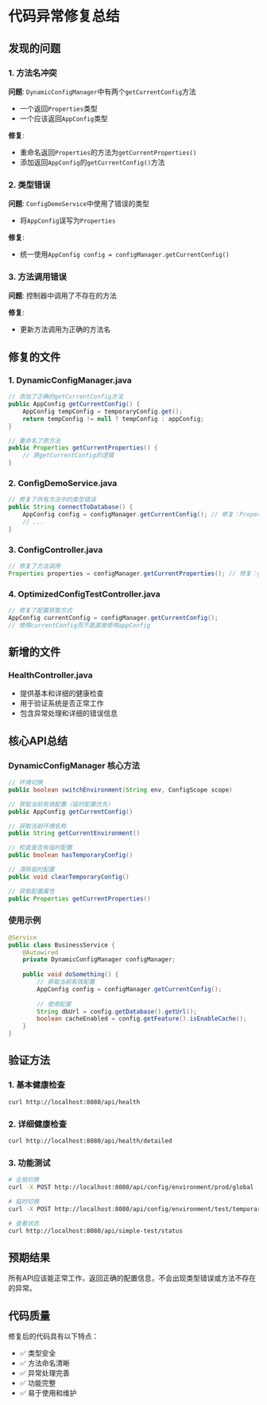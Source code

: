 # 代码异常修复总结

## 发现的问题

### 1. 方法名冲突
**问题**: `DynamicConfigManager`中有两个`getCurrentConfig`方法
- 一个返回`Properties`类型
- 一个应该返回`AppConfig`类型

**修复**: 
- 重命名返回`Properties`的方法为`getCurrentProperties()`
- 添加返回`AppConfig`的`getCurrentConfig()`方法

### 2. 类型错误
**问题**: `ConfigDemoService`中使用了错误的类型
- 将`AppConfig`误写为`Properties`

**修复**: 
- 统一使用`AppConfig config = configManager.getCurrentConfig()`

### 3. 方法调用错误
**问题**: 控制器中调用了不存在的方法

**修复**: 
- 更新方法调用为正确的方法名

## 修复的文件

### 1. DynamicConfigManager.java
```java
// 添加了正确的getCurrentConfig方法
public AppConfig getCurrentConfig() {
    AppConfig tempConfig = temporaryConfig.get();
    return tempConfig != null ? tempConfig : appConfig;
}

// 重命名了原方法
public Properties getCurrentProperties() {
    // 原getCurrentConfig的逻辑
}
```

### 2. ConfigDemoService.java
```java
// 修复了所有方法中的类型错误
public String connectToDatabase() {
    AppConfig config = configManager.getCurrentConfig(); // 修复：Properties -> AppConfig
    // ...
}
```

### 3. ConfigController.java
```java
// 修复了方法调用
Properties properties = configManager.getCurrentProperties(); // 修复：getCurrentConfig -> getCurrentProperties
```

### 4. OptimizedConfigTestController.java
```java
// 修复了配置获取方式
AppConfig currentConfig = configManager.getCurrentConfig();
// 使用currentConfig而不是直接使用appConfig
```

## 新增的文件

### HealthController.java
- 提供基本和详细的健康检查
- 用于验证系统是否正常工作
- 包含异常处理和详细的错误信息

## 核心API总结

### DynamicConfigManager 核心方法
```java
// 环境切换
public boolean switchEnvironment(String env, ConfigScope scope)

// 获取当前有效配置（临时配置优先）
public AppConfig getCurrentConfig()

// 获取当前环境名称
public String getCurrentEnvironment()

// 检查是否有临时配置
public boolean hasTemporaryConfig()

// 清除临时配置
public void clearTemporaryConfig()

// 获取配置属性
public Properties getCurrentProperties()
```

### 使用示例
```java
@Service
public class BusinessService {
    @Autowired
    private DynamicConfigManager configManager;
    
    public void doSomething() {
        // 获取当前有效配置
        AppConfig config = configManager.getCurrentConfig();
        
        // 使用配置
        String dbUrl = config.getDatabase().getUrl();
        boolean cacheEnabled = config.getFeature().isEnableCache();
    }
}
```

## 验证方法

### 1. 基本健康检查
```bash
curl http://localhost:8080/api/health
```

### 2. 详细健康检查
```bash
curl http://localhost:8080/api/health/detailed
```

### 3. 功能测试
```bash
# 全局切换
curl -X POST http://localhost:8080/api/config/environment/prod/global

# 临时切换
curl -X POST http://localhost:8080/api/config/environment/test/temporary

# 查看状态
curl http://localhost:8080/api/simple-test/status
```

## 预期结果

所有API应该能正常工作，返回正确的配置信息，不会出现类型错误或方法不存在的异常。

## 代码质量

修复后的代码具有以下特点：
- ✅ 类型安全
- ✅ 方法命名清晰
- ✅ 异常处理完善
- ✅ 功能完整
- ✅ 易于使用和维护
